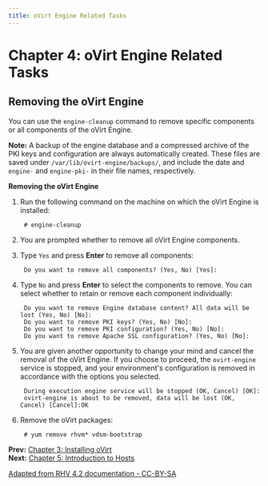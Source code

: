 ```yaml
---
title: oVirt Engine Related Tasks
---
```


# Chapter 4: oVirt Engine Related Tasks

## Removing the oVirt Engine

You can use the `engine-cleanup` command to remove specific components or all components of the oVirt Engine.

**Note:** A backup of the engine database and a compressed archive of the PKI keys and configuration are always automatically created. These files are saved under `/var/lib/ovirt-engine/backups/`, and include the date and `engine-` and `engine-pki-` in their file names, respectively.

**Removing the oVirt Engine**

1. Run the following command on the machine on which the oVirt Engine is installed:

        # engine-cleanup

2. You are prompted whether to remove all oVirt Engine components.

3. Type `Yes` and press **Enter** to remove all components:

        Do you want to remove all components? (Yes, No) [Yes]:

4. Type `No` and press **Enter** to select the components to remove. You can select whether to retain or remove each component individually:

        Do you want to remove Engine database content? All data will be lost (Yes, No) [No]:
        Do you want to remove PKI keys? (Yes, No) [No]:
        Do you want to remove PKI configuration? (Yes, No) [No]:
        Do you want to remove Apache SSL configuration? (Yes, No) [No]:

5. You are given another opportunity to change your mind and cancel the removal of the oVirt Engine. If you choose to proceed, the `ovirt-engine` service is stopped, and your environment's configuration is removed in accordance with the options you selected.

        During execution engine service will be stopped (OK, Cancel) [OK]:
        ovirt-engine is about to be removed, data will be lost (OK, Cancel) [Cancel]:OK

6. Remove the oVirt packages:

        # yum remove rhvm* vdsm-bootstrap


**Prev:** [Chapter 3: Installing oVirt](../chap-Installing_oVirt)<br>
**Next:** [Chapter 5: Introduction to Hosts](../chap-Introduction_to_Hosts)

[Adapted from RHV 4.2 documentation - CC-BY-SA](https://access.redhat.com/documentation/en-us/red_hat_virtualization/4.2/html/installation_guide/chap-red_hat_virtualization_manager_related_tasks)
